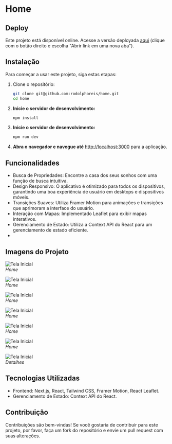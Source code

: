 # Home

## Deploy
Este projeto está disponível online. Acesse a versão deployada [aqui](https://myhome-mocha.vercel.app/) (clique com o botão direito e escolha "Abrir link em uma nova aba").

## Instalação
Para começar a usar este projeto, siga estas etapas:

1. Clone o repositório:
   ```bash
   git clone git@github.com:rodolphoreis/home.git
   cd home
   
   ```

2. **Inicie o servidor de desenvolvimento:**

   ```bash
   npm install

   ```

3. **Inicie o servidor de desenvolvimento:**
    ```bash
   npm run dev

   ```
   

4. **Abra o navegador e navegue até** [http://localhost:3000](http://localhost:3000) para a aplicação.



## Funcionalidades

- Busca de Propriedades: Encontre a casa dos seus sonhos com uma função de busca intuitiva.
- Design Responsivo: O aplicativo é otimizado para todos os dispositivos, garantindo uma boa experiência de usuário em desktops e dispositivos móveis.
- Transições Suaves: Utiliza Framer Motion para animações e transições que aprimoram a interface do usuário.
- Interação com Mapas: Implementado Leaflet para exibir mapas interativos.
- Gerenciamento de Estado: Utiliza a Context API do React para um gerenciamento de estado eficiente.
- 
## Imagens do Projeto

![Tela Inicial](public/imgFigma/1.png)  
_Home_

![Tela Inicial](public/imgFigma/2.png)  
_Home_

![Tela Inicial](public/imgFigma/3.png)  
_Home_


![Tela Inicial](public/imgFigma/4.png)  
_Home_

![Tela Inicial](public/imgFigma/5.png)  
_Home_

![Tela Inicial](public/imgFigma/6.png)  
_Home_

![Tela Inicial](public/imgFigma/7.png)  
_Detalhes_


##  Tecnologias Utilizadas

- Frontend: Next.js, React, Tailwind CSS, Framer Motion, React Leaflet.
- Gerenciamento de Estado: Context API do React.

## Contribuição

Contribuições são bem-vindas! Se você gostaria de contribuir para este projeto, por favor, faça um fork do repositório e envie um pull request com suas alterações.
